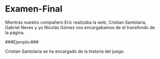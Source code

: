 # Examen-Final
<p>Mientras nuestro compañero Eric realizaba la web, Cristian Santolaria, Gabriel Neves y yo Nicolás Gómez nos encargabamos de el transfondo de la página.</p>
<p>###Ejemplo:### </p>
<p>Cristian Santolaria se ha encargado de la historia del juego.</p>

